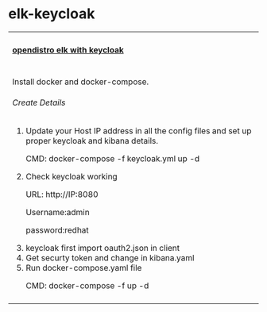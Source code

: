 # elk-keycloak
<table width="100%">
    <tr>
        <th align="left" colspan="2"><h4><a href="https://github.com/kkpkishan/elk-keycloak.git"> opendistro elk with keycloak</a></h4></th>
    </tr>
    <tr>
        <td width="100%" valign="top">
           <p>Install docker and docker-compose.</p>
           <h6>Create Details</h6>
           <ol>
            <li>Update your Host IP address in all the config files and set up proper keycloak and kibana details.
            <p>CMD: docker-compose -f keycloak.yml up -d</p></li>
            <li>Check keycloak working  
            <p>URL: http://IP:8080 </p>
             <p>  Username:admin </p>
             <p>  password:redhat </p></li>
            <li>keycloak first import oauth2.json in client</li>
            <li>Get securty token and change in kibana.yaml</li>
            <li>Run docker-compose.yaml file
            <p>CMD: docker-compose -f  up -d</p></li>
            <tr>
                      <td nowrap width="100%" valign="top">
        </td>
    </tr> 
 </table>


